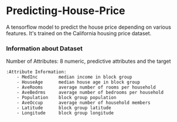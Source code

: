 # Predicting-House-Price

A tensorflow model to predict the house price depending on various features.
It's trained on the California housing price dataset.
<h3>Information about Dataset</h3>

Number of Attributes: 8 numeric, predictive attributes and the target

    :Attribute Information:
        - MedInc        median income in block group
        - HouseAge      median house age in block group
        - AveRooms      average number of rooms per household
        - AveBedrms     average number of bedrooms per household
        - Population    block group population
        - AveOccup      average number of household members
        - Latitude      block group latitude
        - Longitude     block group longitude
